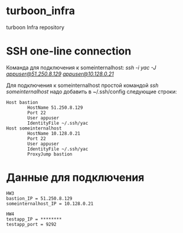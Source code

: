 # turboon_infra
turboon Infra repository

# SSH one-line connection
Команда для подключения к someinternalhost: *ssh -i yac -J appuser@51.250.8.129 appuser@10.128.0.21*

Для подключения к someinternalhost простой командой *ssh someinternalhost* надо добавить в ~/.ssh/config следующие строки:

```
Host bastion
        HostName 51.250.8.129
        Port 22
        User appuser
        IdentityFile ~/.ssh/yac
Host someinternalhost
        HostName 10.128.0.21
        Port 22
        User appuser
        IdentityFile ~/.ssh/yac
        ProxyJump bastion
```
# Данные для подключения
```
HW3
bastion_IP = 51.250.8.129
someinternalhost_IP = 10.128.0.21

HW4
testapp_IP = ********
testapp_port = 9292
```
